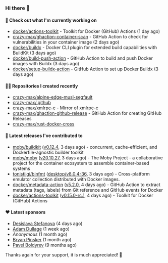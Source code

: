 ### Hi there 👋

#### 👷 Check out what I'm currently working on

- [docker/actions-toolkit](https://github.com/docker/actions-toolkit) - Toolkit for Docker (GitHub) Actions (1 day ago)
- [crazy-max/ghaction-container-scan](https://github.com/crazy-max/ghaction-container-scan) - GitHub Action to check for vulnerabilities in your container image (2 days ago)
- [docker/buildx](https://github.com/docker/buildx) - Docker CLI plugin for extended build capabilities with BuildKit (3 days ago)
- [docker/build-push-action](https://github.com/docker/build-push-action) - GitHub Action to build and push Docker images with Buildx (3 days ago)
- [docker/setup-buildx-action](https://github.com/docker/setup-buildx-action) - GitHub Action to set up Docker Buildx (3 days ago)

#### 👨‍💻 Repositories I created recently

- [crazy-max/alpine-edge-musl-segfault](https://github.com/crazy-max/alpine-edge-musl-segfault)
- [crazy-max/.github](https://github.com/crazy-max/.github)
- [crazy-max/xmlrpc-c](https://github.com/crazy-max/xmlrpc-c) - Mirror of xmlrpc-c
- [crazy-max/ghaction-github-release](https://github.com/crazy-max/ghaction-github-release) - GitHub Action for creating GitHub Releases
- [crazy-max/rust-docker-cross](https://github.com/crazy-max/rust-docker-cross)

#### 🚀 Latest releases I've contributed to

- [moby/buildkit](https://github.com/moby/buildkit) ([v0.12.4](https://github.com/moby/buildkit/releases/tag/v0.12.4), 3 days ago) - concurrent, cache-efficient, and Dockerfile-agnostic builder toolkit
- [moby/moby](https://github.com/moby/moby) ([v20.10.27](https://github.com/moby/moby/releases/tag/v20.10.27), 3 days ago) - The Moby Project - a collaborative project for the container ecosystem to assemble container-based systems
- [tonistiigi/binfmt](https://github.com/tonistiigi/binfmt) ([desktop/v8.0.4-36](https://github.com/tonistiigi/binfmt/releases/tag/desktop/v8.0.4-36), 3 days ago) - Cross-platform emulator collection distributed with Docker images.
- [docker/metadata-action](https://github.com/docker/metadata-action) ([v5.2.0](https://github.com/docker/metadata-action/releases/tag/v5.2.0), 4 days ago) - GitHub Action to extract metadata (tags, labels) from Git reference and GitHub events for Docker
- [docker/actions-toolkit](https://github.com/docker/actions-toolkit) ([v0.15.0-rc.1](https://github.com/docker/actions-toolkit/releases/tag/v0.15.0-rc.1), 4 days ago) - Toolkit for Docker (GitHub) Actions

#### ❤️ Latest sponsors
- [Desislava Stefanova](https://github.com/desistefanova) (4 days ago)
- [Adam Dullage](https://github.com/dullage) (1 week ago)
- _Anonymous_ (1 month ago)
- [Bryan Pinsker](https://github.com/BryanPinsker) (1 month ago)
- [Pavel Boldyrev](https://github.com/bpg) (9 months ago)

Thanks again for your support, it is much appreciated! 🙏
